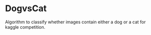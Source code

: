 # DogvsCat
Algorithm to classify whether images contain either a dog or a cat for kaggle competition.
